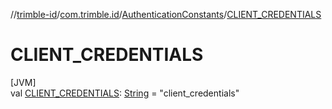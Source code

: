 //[trimble-id](../../../index.md)/[com.trimble.id](../index.md)/[AuthenticationConstants](index.md)/[CLIENT_CREDENTIALS](-c-l-i-e-n-t_-c-r-e-d-e-n-t-i-a-l-s.md)

# CLIENT_CREDENTIALS

[JVM]\
val [CLIENT_CREDENTIALS](-c-l-i-e-n-t_-c-r-e-d-e-n-t-i-a-l-s.md): [String](https://docs.oracle.com/javase/8/docs/api/java/lang/String.html) = &quot;client_credentials&quot;
